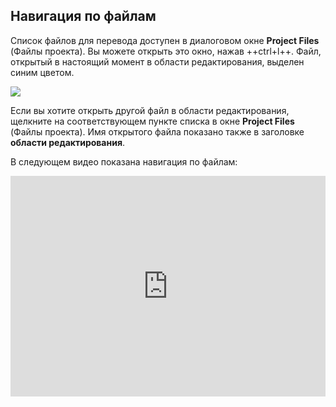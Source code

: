 ## Навигация по файлам

Список файлов для перевода доступен в диалоговом окне **Project Files** (Файлы проекта). Вы можете открыть это окно, нажав ++ctrl+l++. Файл, открытый в настоящий момент в области редактирования, выделен синим цветом.

![](../_img/06_project_files_pane.jpg)

Если вы хотите открыть другой файл в области редактирования, щелкните на соответствующем пункте списка в окне **Project Files** (Файлы проекта). Имя открытого файла показано также в заголовке **области редактирования**.

В следующем видео показана навигация по файлам:

<div style="padding:69.95% 0 0 0;position:relative;"><iframe src="https://player.vimeo.com/video/780432248?h=e1e7e40817" style="position:absolute;top:0;left:0;width:100%;height:100%;" frameborder="0" allow="autoplay; fullscreen; picture-in-picture" allowfullscreen></iframe></div><script src="https://player.vimeo.com/api/player.js"></script>
